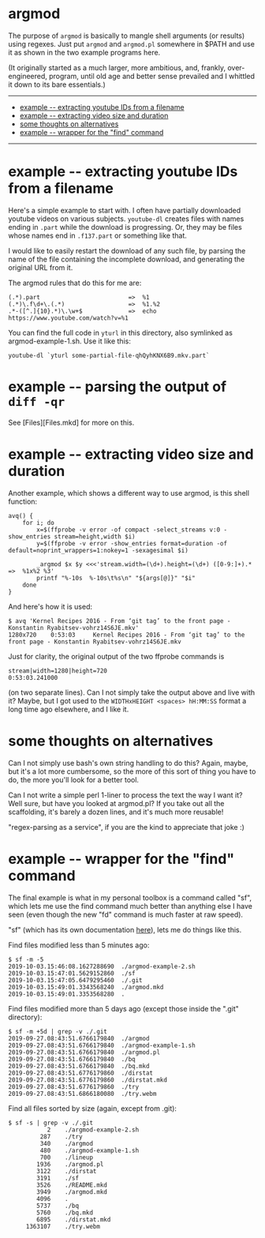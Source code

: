 # argmod

The purpose of `argmod` is basically to mangle shell arguments (or results)
using regexes.  Just put `argmod` and `argmod.pl` somewhere in $PATH and use
it as shown in the two example programs here.

(It originally started as a much larger, more ambitious, and, frankly,
over-engineered, program, until old age and better sense prevailed and I
whittled it down to its bare essentials.)

----

<!--ts-->
   * [example -- extracting youtube IDs from a filename](#example----extracting-youtube-ids-from-a-filename)
   * [example -- extracting video size and duration](#example----extracting-video-size-and-duration)
   * [some thoughts on alternatives](#some-thoughts-on-alternatives)
   * [example -- wrapper for the "find" command](#example----wrapper-for-the-find-command)

<!-- Added by: sitaram, at: Sun 06 Oct 2019 10:07:56 AM IST -->

<!--te-->

----

# example -- extracting youtube IDs from a filename

Here's a simple example to start with.  I often have partially downloaded
youtube videos on various subjects.  `youtube-dl` creates files with names
ending in `.part` while the download is progressing.  Or, they may be files
whose names end in `.f137.part` or something like that.

I would like to easily restart the download of any such file, by parsing the
name of the file containing the incomplete download, and generating the
original URL from it.

The argmod rules that do this for me are:

    (.*).part                         =>  %1
    (.*)\.f\d+\.(.*)                  =>  %1.%2
    .*-([^.]{10}.*)\.\w+$             =>  echo https://www.youtube.com/watch?v=%1

You can find the full code in `yturl` in this directory, also symlinked as
argmod-example-1.sh.  Use it like this:

    youtube-dl `yturl some-partial-file-qhQyhKNX6B9.mkv.part`

# example -- parsing the output of `diff -qr`

See [Files][Files.mkd] for more on this.

# example -- extracting video size and duration

Another example, which shows a different way to use argmod, is this shell
function:

    avq() {
        for i; do
            x=$(ffprobe -v error -of compact -select_streams v:0 -show_entries stream=height,width $i)
            y=$(ffprobe -v error -show_entries format=duration -of default=noprint_wrappers=1:nokey=1 -sexagesimal $i)

            _argmod $x $y <<<'stream.width=(\d+).height=(\d+) ([0-9:]+).*   =>  %1x%2 %3'
            printf "%-10s  %-10s\t%s\n" "${args[@]}" "$i"
        done
    }

And here's how it is used:

    $ avq 'Kernel Recipes 2016 - From ‘git tag’ to the front page - Konstantin Ryabitsev-vohrz14S6JE.mkv'
    1280x720    0:53:03     Kernel Recipes 2016 - From ‘git tag’ to the front page - Konstantin Ryabitsev-vohrz14S6JE.mkv

Just for clarity, the original output of the two ffprobe commands is

    stream|width=1280|height=720
    0:53:03.241000

(on two separate lines).  Can I not simply take the output above and live with
it?  Maybe, but I got used to the `WIDTHxHEIGHT <spaces> hH:MM:SS` format a
long time ago elsewhere, and I like it.

# some thoughts on alternatives

Can I not simply use bash's own string handling to do this?  Again, maybe, but
it's a lot more cumbersome, so the more of this sort of thing you have to do,
the more you'll look for a better tool.

Can I not write a simple perl 1-liner to process the text the way I want it?
Well sure, but have you looked at argmod.pl?  If you take out all the
scaffolding, it's barely a dozen lines, and it's much more reusable!

"regex-parsing as a service", if you are the kind to appreciate that joke :)

# example -- wrapper for the "find" command

The final example is what in my personal toolbox is a command called "sf",
which lets me use the find command much better than anything else I have seen
(even though the new "fd" command is much faster at raw speed).

"sf" (which has its own documentation [here](sf.mkd)), lets me do things like this.

Find files modified less than 5 minutes ago:

    $ sf -m -5
    2019-10-03.15:46:08.1627288690  ./argmod-example-2.sh
    2019-10-03.15:47:01.5629152860  ./sf
    2019-10-03.15:47:05.6479295460  ./.git
    2019-10-03.15:49:01.3343568240  ./argmod.mkd
    2019-10-03.15:49:01.3353568280  .

Find files modified more than 5 days ago (except those inside the ".git" directory):

    $ sf -m +5d | grep -v ./.git
    2019-09-27.08:43:51.6766179840  ./argmod
    2019-09-27.08:43:51.6766179840  ./argmod-example-1.sh
    2019-09-27.08:43:51.6766179840  ./argmod.pl
    2019-09-27.08:43:51.6766179840  ./bq
    2019-09-27.08:43:51.6766179840  ./bq.mkd
    2019-09-27.08:43:51.6776179860  ./dirstat
    2019-09-27.08:43:51.6776179860  ./dirstat.mkd
    2019-09-27.08:43:51.6776179860  ./try
    2019-09-27.08:43:51.6866180080  ./try.webm

Find all files sorted by size (again, except from .git):

    $ sf -s | grep -v ./.git
               2    ./argmod-example-2.sh
             287    ./try
             340    ./argmod
             480    ./argmod-example-1.sh
             700    ./lineup
            1936    ./argmod.pl
            3122    ./dirstat
            3191    ./sf
            3526    ./README.mkd
            3949    ./argmod.mkd
            4096    .
            5737    ./bq
            5760    ./bq.mkd
            6895    ./dirstat.mkd
         1363107    ./try.webm

